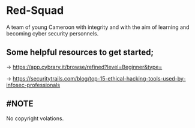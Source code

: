 # Red-Squad
A team of young Cameroon with integrity and with the aim of learning and becoming cyber security personnels.

Some helpful resources to get started;
-
-> https://app.cybrary.it/browse/refined?level=Beginner&type=

-> https://securitytrails.com/blog/top-15-ethical-hacking-tools-used-by-infosec-professionals


#NOTE
-
No copyright volations.
